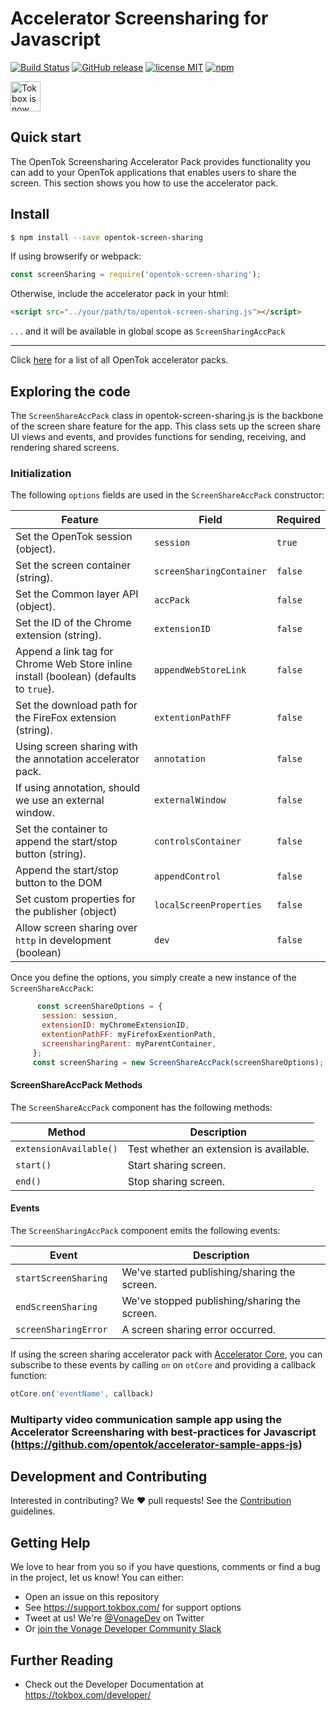 # Accelerator Screensharing for Javascript

[![Build Status](https://app.travis-ci.com/opentok/accelerator-screen-sharing-js.svg?branch=main)](https://app.travis-ci.com/github/opentok/accelerator-screen-sharing-js)
[![GitHub release](https://img.shields.io/github/release/opentok/accelerator-screen-sharing-js.svg)](./README.md)
[![license MIT](https://img.shields.io/github/license/mashape/apistatus.svg)](./.github/LICENSE)
[![npm](https://img.shields.io/npm/v/opentok-screen-sharing.svg)](https://www.npmjs.com/package/opentok-screen-sharing)

<img src="https://assets.tokbox.com/img/vonage/Vonage_VideoAPI_black.svg" height="48px" alt="Tokbox is now known as Vonage" />

## Quick start

The OpenTok Screensharing Accelerator Pack provides functionality you can add to your OpenTok applications that enables users to share the screen. This section shows you how to use the accelerator pack.

## Install

```bash
$ npm install --save opentok-screen-sharing
```

If using browserify or webpack:

```javascript
const screenSharing = require('opentok-screen-sharing');
```

Otherwise, include the accelerator pack in your html:

```html
<script src="../your/path/to/opentok-screen-sharing.js"></script>
```

 . . . and it will be available in global scope as `ScreenSharingAccPack`

-----------------

Click [here](https://www.npmjs.com/search?q=opentok-acc-pack) for a list of all OpenTok accelerator packs.

## Exploring the code

The `ScreenShareAccPack` class in opentok-screen-sharing.js is the backbone of the screen share feature for the app.
This class sets up the screen share UI views and events, and provides functions for sending, receiving, and rendering shared screens.

### Initialization

The following `options` fields are used in the `ScreenShareAccPack` constructor:<br/>

 | Feature                                                                               | Field                    | Required |
 | ------------------------------------------------------------------------------------- | ------------------------ | -------- |
 | Set the OpenTok session  (object).                                                    | `session`                | `true`   |
 | Set the screen container (string).                                                    | `screenSharingContainer` | `false`  |
 | Set the Common layer API (object).                                                    | `accPack`                | `false`  |
 | Set the ID of the Chrome extension (string).                                          | `extensionID`            | `false`  |
 | Append a link tag for Chrome Web Store inline install (boolean) (defaults to `true`). | `appendWebStoreLink`     | `false`  |
 | Set the download path for the FireFox extension (string).                             | `extentionPathFF`        | `false`  |
 | Using screen sharing with the annotation accelerator pack.                            | `annotation`             | `false`  |
 | If using annotation, should we use an external window.                                | `externalWindow`         | `false`  |
 | Set the container to append the start/stop button (string).                           | `controlsContainer`      | `false`  |
 | Append the start/stop button to the DOM                                               | `appendControl`          | `false`  |
 | Set custom properties for the publisher (object)                                      | `localScreenProperties`  | `false`  |
 | Allow screen sharing over `http` in development (boolean)                             | `dev`                    | `false`  |

Once you define the options, you simply create a new instance of the  `ScreenShareAccPack`:

```javascript
      const screenShareOptions = {
       session: session,
       extensionID: myChromeExtensionID,
       extentionPathFF: myFirefoxExentionPath,
       screensharingParent: myParentContainer,
     };
     const screenSharing = new ScreenShareAccPack(screenShareOptions);
```

#### ScreenShareAccPack Methods

The `ScreenShareAccPack` component has the following methods:

| Method                 | Description                             |
| ---------------------- | --------------------------------------- |
| `extensionAvailable()` | Test whether an extension is available. |
| `start()`              | Start sharing screen.                   |
| `end()`                | Stop sharing screen.                    |

#### Events

The `ScreenSharingAccPack` component emits the following events:

 | Event                 | Description                                  |
 | --------------------- | -------------------------------------------- |
 | `startScreenSharing ` | We've started publishing/sharing the screen. |
 | `endScreenSharing `   | We've stopped publishing/sharing the screen. |
 | `screenSharingError ` | A screen sharing error occurred.             |

If using the screen sharing accelerator pack with [Accelerator Core](https://github.com/opentok/accelerator-core-js), you can subscribe to these events by calling `on` on  `otCore` and providing a callback function:

```javascript
otCore.on('eventName', callback)
```

### Multiparty video communication sample app using the Accelerator Screensharing with best-practices for Javascript (https://github.com/opentok/accelerator-sample-apps-js)

## Development and Contributing

Interested in contributing? We :heart: pull requests! See the [Contribution](CONTRIBUTING.md) guidelines.

## Getting Help

We love to hear from you so if you have questions, comments or find a bug in the project, let us know! You can either:

- Open an issue on this repository
- See <https://support.tokbox.com/> for support options
- Tweet at us! We're [@VonageDev](https://twitter.com/VonageDev) on Twitter
- Or [join the Vonage Developer Community Slack](https://developer.nexmo.com/community/slack)

## Further Reading

- Check out the Developer Documentation at <https://tokbox.com/developer/>
